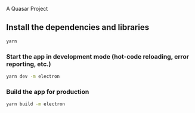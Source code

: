 A Quasar Project

## Install the dependencies and libraries

```bash
yarn
```

### Start the app in development mode (hot-code reloading, error reporting, etc.)

```bash
yarn dev -m electron
```

### Build the app for production

```bash
yarn build -m electron
```
